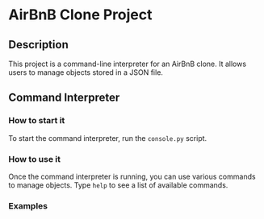 # AirBnB Clone Project

## Description
This project is a command-line interpreter for an AirBnB clone. It allows users to manage objects stored in a JSON file.

## Command Interpreter
### How to start it
To start the command interpreter, run the `console.py` script.

### How to use it
Once the command interpreter is running, you can use various commands to manage objects. Type `help` to see a list of available commands.

### Examples
